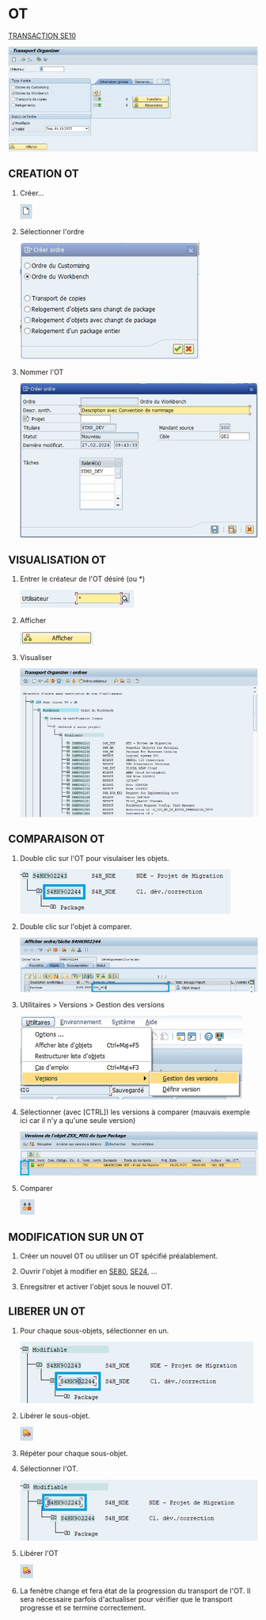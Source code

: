 # **OT**

[TRANSACTION SE10](../22_Transactions/TCODE_SE10.md)

![](../ressources/23_01_01.jpg)

## CREATION OT

1.  Créer...

    ![](../ressources/23_01_02.jpg) 

2.  Sélectionner l'ordre

    ![](../ressources/23_01_03.jpg)

3.  Nommer l'OT

    ![](../ressources/23_01_04.jpg)

## VISUALISATION OT

1.  Entrer le créateur de l'OT désiré (ou *)

    ![](../ressources/23_01_05.jpg)

2.  Afficher

    ![](../ressources/23_01_06.jpg)

3.  Visualiser

    ![](../ressources/23_01_07.jpg)

## COMPARAISON OT

1.  Double clic sur l'OT pour visulaiser les objets.

    ![](../ressources/23_01_09.jpg)

2.  Double clic sur l'objet à comparer.

    ![](../ressources/23_01_10.jpg)

3.  Utilitaires > Versions > Gestion des versions

    ![](../ressources/23_01_08.jpg)

4.  Sélectionner (avec [CTRL]) les versions à comparer (mauvais exemple ici car il n'y a qu'une seule version)

    ![](../ressources/23_01_11.jpg)

5.  Comparer

    ![](../ressources/23_01_12.jpg)

## MODIFICATION SUR UN OT

1.  Créer un nouvel OT ou utiliser un OT spécifié préalablement.

2.  Ouvrir l'objet à modifier en [SE80](), [SE24](), ...

3.  Enregsitrer et activer l'objet sous le nouvel OT.

## LIBERER UN OT

1.  Pour chaque sous-objets, sélectionner en un.

    ![](../ressources/23_01_13.jpg)

2.  Libérer le sous-objet.

    ![](../ressources/23_01_14.jpg)

3.  Répéter pour chaque sous-objet.

4.  Sélectionner l'OT.

    ![](../ressources/23_01_15.jpg)

5.  Libérer l'OT

    ![](../ressources/23_01_14.jpg)

6.  La fenètre change et fera état de la progression du transport de l'OT.
    Il sera nécessaire parfois d'actualiser pour vérifier que le transport progresse et se termine correctement.